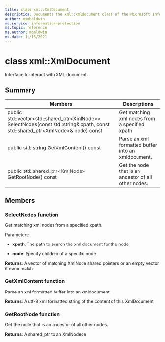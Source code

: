 ```yaml
---
title: class xml::XmlDocument 
description: Documents the xml::xmldocument class of the Microsoft Information Protection SDK.
author: msmbaldwin
ms.service: information-protection
ms.topic: reference
ms.author: mbaldwin
ms.date: 11/15/2021
---
```


# class xml::XmlDocument 
Interface to interact with XML document.
  
## Summary
 Members                        | Descriptions                                
--------------------------------|---------------------------------------------
public std::vector\<std::shared_ptr\<XmlNode\>\> SelectNodes(const std::string& xpath, const std::shared_ptr\<XmlNode\>& node) const  |  Get matching xml nodes from a specified xpath.
public std::string GetXmlContent() const  |  Parse an xml formatted buffer into an xmldocument.
public std::shared_ptr\<XmlNode\> GetRootNode() const  |  Get the node that is an ancestor of all other nodes.
  
## Members
  
### SelectNodes function
Get matching xml nodes from a specified xpath.

Parameters:  
* **xpath**: The path to search the xml document for the node 


* **node**: Specify children of a specific node



  
**Returns**: A vector of matching XmlNode shared pointers or an empty vector if none match
  
### GetXmlContent function
Parse an xml formatted buffer into an xmldocument.

  
**Returns**: A utf-8 xml formatted string of the content of this XmlDocument
  
### GetRootNode function
Get the node that is an ancestor of all other nodes.

  
**Returns**: A shared_ptr to an XmlNodede